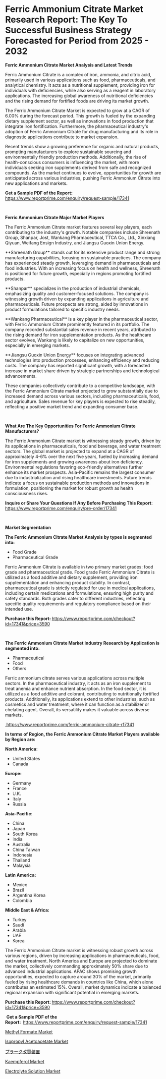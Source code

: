 <p><h1>Ferric Ammonium Citrate Market Research Report: The Key To Successful Business Strategy Forecasted for Period from 2025 - 2032</h1></p><p><strong>Ferric Ammonium Citrate Market Analysis and Latest Trends</strong></p>
<p><p>Ferric Ammonium Citrate is a complex of iron, ammonia, and citric acid, primarily used in various applications such as food, pharmaceuticals, and analytical chemistry. It acts as a nutritional supplement, providing iron for individuals with deficiencies, while also serving as a reagent in laboratory applications. The increasing global awareness of nutritional deficiencies and the rising demand for fortified foods are driving its market growth.</p><p>The Ferric Ammonium Citrate Market is expected to grow at a CAGR of 6.00% during the forecast period. This growth is fueled by the expanding dietary supplement sector, as well as innovations in food production that integrate iron fortification. Furthermore, the pharmaceutical industry's adoption of Ferric Ammonium Citrate for drug manufacturing and its role in diagnostic applications contribute to market expansion. </p><p>Recent trends show a growing preference for organic and natural products, prompting manufacturers to explore sustainable sourcing and environmentally friendly production methods. Additionally, the rise of health-conscious consumers is influencing the market, with more individuals seeking iron supplements derived from safe and recognized compounds. As the market continues to evolve, opportunities for growth are anticipated across various industries, pushing Ferric Ammonium Citrate into new applications and markets.</p></p>
<p><strong>Get a Sample PDF of the Report:&nbsp;</strong> <a href="https://www.reportprime.com/enquiry/request-sample/17341?utm_campaign=48&utm_medium=2&utm_source=Github&utm_content=ia&utm_term=18032025&utm_id=ferric-ammonium-citrate">https://www.reportprime.com/enquiry/request-sample/17341</a></p>
<p>&nbsp;</p>
<p><strong>Ferric Ammonium Citrate Major Market Players</strong></p>
<p><p>The Ferric Ammonium Citrate market features several key players, each contributing to the industry's growth. Notable companies include Shreenath Group, Shanpar, Jost, Wankang Pharmaceutical, TTCA Co., Ltd., Xinxiang Qiyuan, Weifang Ensign Industry, and Jiangsu Guoxin Union Energy.</p><p>**Shreenath Group** stands out for its extensive product range and strong manufacturing capabilities, focusing on sustainable practices. The company has experienced steady growth, leveraging demand in pharmaceuticals and food industries. With an increasing focus on health and wellness, Shreenath is positioned for future growth, especially in regions promoting fortified products.</p><p>**Shanpar** specializes in the production of industrial chemicals, emphasizing quality and customer-focused solutions. The company is witnessing growth driven by expanding applications in agriculture and pharmaceuticals. Future prospects are strong, aided by innovations in product formulations tailored to specific industry needs.</p><p>**Wankang Pharmaceutical** is a key player in the pharmaceutical sector, with Ferric Ammonium Citrate prominently featured in its portfolio. The company recorded substantial sales revenue in recent years, attributed to the rising demand for iron supplementation products. As the healthcare sector evolves, Wankang is likely to capitalize on new opportunities, especially in emerging markets.</p><p>**Jiangsu Guoxin Union Energy** focuses on integrating advanced technologies into production processes, enhancing efficiency and reducing costs. The company has reported significant growth, with a forecasted increase in market share driven by strategic partnerships and technological advancements.</p><p>These companies collectively contribute to a competitive landscape, with the Ferric Ammonium Citrate market projected to grow substantially due to increased demand across various sectors, including pharmaceuticals, food, and agriculture. Sales revenue for key players is expected to rise steadily, reflecting a positive market trend and expanding consumer base.</p></p>
<p>&nbsp;</p>
<p><strong>What Are The Key Opportunities For Ferric Ammonium Citrate Manufacturers?</strong></p>
<p><p>The Ferric Ammonium Citrate market is witnessing steady growth, driven by its applications in pharmaceuticals, food and beverage, and water treatment sectors. The global market is projected to expand at a CAGR of approximately 4-6% over the next five years, fueled by increasing demand for iron supplements and growing awareness about iron deficiency. Environmental regulations favoring eco-friendly alternatives further enhance its market prospects. Asia-Pacific remains the largest consumer due to industrialization and rising healthcare investments. Future trends indicate a focus on sustainable production methods and innovations in formulation, positioning the market for robust growth as health consciousness rises.</p></p>
<p><strong>Inquire or Share Your Questions If Any Before Purchasing This Report:</strong> <a href="https://www.reportprime.com/enquiry/pre-order/17341?utm_campaign=48&utm_medium=2&utm_source=Github&utm_content=ia&utm_term=18032025&utm_id=ferric-ammonium-citrate">https://www.reportprime.com/enquiry/pre-order/17341</a></p>
<p>&nbsp;</p>
<p><strong>Market Segmentation</strong></p>
<p><strong>The Ferric Ammonium Citrate Market Analysis by types is segmented into:</strong></p>
<p><ul><li>Food Grade</li><li>Pharmaceutical Grade</li></ul></p>
<p><p>Ferric Ammonium Citrate is available in two primary market grades: food grade and pharmaceutical grade. Food grade Ferric Ammonium Citrate is utilized as a food additive and dietary supplement, providing iron supplementation and enhancing product stability. In contrast, pharmaceutical grade is strictly regulated for use in medical applications, including certain medications and formulations, ensuring high purity and safety standards. Both grades cater to different industries, reflecting specific quality requirements and regulatory compliance based on their intended use.</p></p>
<p><strong>Purchase this Report:&nbsp;</strong><a href="https://www.reportprime.com/checkout?id=17341&price=3590&utm_campaign=48&utm_medium=2&utm_source=Github&utm_content=ia&utm_term=18032025&utm_id=ferric-ammonium-citrate">https://www.reportprime.com/checkout?id=17341&price=3590</a></p>
<p>&nbsp;</p>
<p><strong>The Ferric Ammonium Citrate Market Industry Research by Application is segmented into:</strong></p>
<p><ul><li>Pharmaceutical</li><li>Food</li><li>Others</li></ul></p>
<p><p>Ferric ammonium citrate serves various applications across multiple sectors. In the pharmaceutical industry, it acts as an iron supplement to treat anemia and enhance nutrient absorption. In the food sector, it is utilized as a food additive and colorant, contributing to nutritionally fortified products. Additionally, its applications extend to other industries, such as cosmetics and water treatment, where it can function as a stabilizer or chelating agent. Overall, its versatility makes it valuable across diverse markets.</p></p>
<p><a href="https://www.reportprime.com/ferric-ammonium-citrate-r17341?utm_campaign=48&utm_medium=2&utm_source=Github&utm_content=ia&utm_term=18032025&utm_id=ferric-ammonium-citrate">&nbsp;https://www.reportprime.com/ferric-ammonium-citrate-r17341</a></p>
<p><strong>In terms of Region, the Ferric Ammonium Citrate Market Players available by Region are:</strong></p>
<p>
    <p> <strong> North America: </strong>
        <ul>
            <li>United States</li>
            <li>Canada</li>
        </ul>
        </p> 
    <p> <strong> Europe: </strong>
        <ul>
            <li>Germany</li>
            <li>France</li>
            <li>U.K.</li>
            <li>Italy</li>
            <li>Russia</li>
        </ul>
        </p> 
    <p> <strong> Asia-Pacific: </strong>
        <ul>
            <li>China</li>
            <li>Japan</li>
            <li>South Korea</li>
            <li>India</li>
            <li>Australia</li>
            <li>China Taiwan</li>
            <li>Indonesia</li>
            <li>Thailand</li>
            <li>Malaysia</li>
        </ul>
        </p> 
    <p> <strong> Latin America: </strong>
        <ul>
            <li>Mexico</li>
            <li>Brazil</li>
            <li>Argentina Korea</li>
            <li>Colombia</li>
        </ul>
        </p> 
    <p> <strong> Middle East & Africa: </strong>
        <ul>
            <li>Turkey</li>
            <li>Saudi</li>
            <li>Arabia</li>
            <li>UAE</li>
            <li>Korea</li>
        </ul>
    </p>
    </p>
<p><p>The Ferric Ammonium Citrate market is witnessing robust growth across various regions, driven by increasing applications in pharmaceuticals, food, and water treatment. North America and Europe are projected to dominate the market, collectively commanding approximately 50% share due to advanced industrial applications. APAC shows promising growth opportunities, expected to capture around 30% of the market, primarily fueled by rising healthcare demands in countries like China, which alone contributes an estimated 15%. Overall, market dynamics indicate a balanced regional expansion with significant potential in emerging markets.</p></p>
<p><strong>Purchase this Report: </strong><a href="https://www.reportprime.com/checkout?id=17341&price=3590&utm_campaign=48&utm_medium=2&utm_source=Github&utm_content=ia&utm_term=18032025&utm_id=ferric-ammonium-citrate">https://www.reportprime.com/checkout?id=17341&price=3590</a></p>
<p>&nbsp;<strong>Get a Sample PDF of the Report:&nbsp;&nbsp;</strong><a href="https://www.reportprime.com/enquiry/request-sample/17341?utm_campaign=48&utm_medium=2&utm_source=Github&utm_content=ia&utm_term=18032025&utm_id=ferric-ammonium-citrate">https://www.reportprime.com/enquiry/request-sample/17341</a></p>
<p><strong></strong></p>
<p><p><a href="https://github.com/lalkobrinarb/Market-Research-Report-List-1/blob/main/methyl-formate-market.md?utm_campaign=48&utm_medium=2&utm_source=Github&utm_content=ia&utm_term=18032025&utm_id=ferric-ammonium-citrate">Methyl Formate Market</a></p><p><a href="https://github.com/ludongfomban/Market-Research-Report-List-1/blob/main/isopropyl-acetoacetate-market.md?utm_campaign=48&utm_medium=2&utm_source=Github&utm_content=ia&utm_term=18032025&utm_id=ferric-ammonium-citrate">Isopropyl Acetoacetate Market</a></p><p><a href="https://github.com/lababdou/Market-Research-Report-List-7/blob/main/590872746922.md?utm_campaign=48&utm_medium=2&utm_source=Github&utm_content=ia&utm_term=18032025&utm_id=ferric-ammonium-citrate">プラーク改質装置</a></p><p><a href="https://github.com/kimanyuzuga/Market-Research-Report-List-1/blob/main/kaempferol-market.md?utm_campaign=48&utm_medium=2&utm_source=Github&utm_content=ia&utm_term=18032025&utm_id=ferric-ammonium-citrate">Kaempferol Market</a></p><p><a href="https://github.com/hutchkloor4x/Market-Research-Report-List-1/blob/main/electrolyte-solution-market.md?utm_campaign=48&utm_medium=2&utm_source=Github&utm_content=ia&utm_term=18032025&utm_id=ferric-ammonium-citrate">Electrolyte Solution Market</a></p></p>